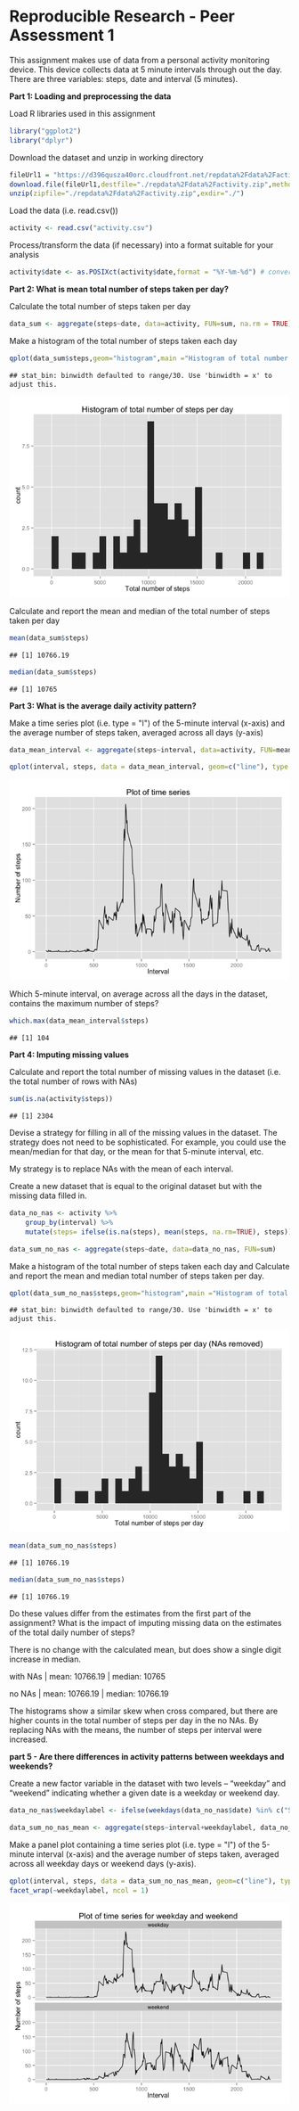 # Reproducible Research - Peer Assessment 1

This assignment makes use of data from a personal activity monitoring device. This device collects data at 5 minute intervals through out the day. There are three variables: steps, date and interval (5 minutes). 

**Part 1: Loading and preprocessing the data**

Load R libraries used in this assignment

```r
library("ggplot2")
library("dplyr")
```

Download the dataset and unzip in working directory

```r
fileUrl1 = "https://d396qusza40orc.cloudfront.net/repdata%2Fdata%2Factivity.zip"
download.file(fileUrl1,destfile="./repdata%2Fdata%2Factivity.zip",method="curl")
unzip(zipfile="./repdata%2Fdata%2Factivity.zip",exdir="./")
```

Load the data (i.e. read.csv())

```r
activity <- read.csv("activity.csv")
```

Process/transform the data (if necessary) into a format suitable for your analysis

```r
activity$date <- as.POSIXct(activity$date,format = "%Y-%m-%d") # convert to date format
```

**Part 2: What is mean total number of steps taken per day?**

Calculate the total number of steps taken per day

```r
data_sum <- aggregate(steps~date, data=activity, FUN=sum, na.rm = TRUE)
```

Make a histogram of the total number of steps taken each day

```r
qplot(data_sum$steps,geom="histogram",main ="Histogram of total number of steps per day",xlab = "Total number of steps")
```

```
## stat_bin: binwidth defaulted to range/30. Use 'binwidth = x' to adjust this.
```

![](figure-html/hisogram_steps-1.png) 

Calculate and report the mean and median of the total number of steps taken per day

```r
mean(data_sum$steps)
```

```
## [1] 10766.19
```

```r
median(data_sum$steps)
```

```
## [1] 10765
```

**Part 3: What is the average daily activity pattern?**

Make a time series plot (i.e. type = "l") of the 5-minute interval (x-axis) and the average number of steps taken, averaged across all days (y-axis)


```r
data_mean_interval <- aggregate(steps~interval, data=activity, FUN=mean)
```


```r
qplot(interval, steps, data = data_mean_interval, geom=c("line"), type = 'l',main ="Plot of time series", xlab = "Interval", ylab = "Number of steps")
```

![](figure-html/histogram1-1.png) 

Which 5-minute interval, on average across all the days in the dataset, contains the maximum number of steps?


```r
which.max(data_mean_interval$steps)
```

```
## [1] 104
```

**Part 4: Imputing missing values**

Calculate and report the total number of missing values in the dataset (i.e. the total number of rows with NAs)


```r
sum(is.na(activity$steps))
```

```
## [1] 2304
```

Devise a strategy for filling in all of the missing values in the dataset. The strategy does not need to be sophisticated. For example, you could use the mean/median for that day, or the mean for that 5-minute interval, etc.

My strategy is to replace NAs with the mean of each interval.

Create a new dataset that is equal to the original dataset but with the missing data filled in.


```r
data_no_nas <- activity %>% 
    group_by(interval) %>% 
    mutate(steps= ifelse(is.na(steps), mean(steps, na.rm=TRUE), steps))
```


```r
data_sum_no_nas <- aggregate(steps~date, data=data_no_nas, FUN=sum)
```

Make a histogram of the total number of steps taken each day and Calculate and report the mean and median total number of steps taken per day.


```r
qplot(data_sum_no_nas$steps,geom="histogram",main ="Histogram of total number of steps per day (NAs removed)", xlab = "Total number of steps per day")
```

```
## stat_bin: binwidth defaulted to range/30. Use 'binwidth = x' to adjust this.
```

![](figure-html/data_no_nas_histogram-1.png) 


```r
mean(data_sum_no_nas$steps)
```

```
## [1] 10766.19
```

```r
median(data_sum_no_nas$steps)
```

```
## [1] 10766.19
```

Do these values differ from the estimates from the first part of the assignment? What is the impact of imputing missing data on the estimates of the total daily number of steps?

There is no change with the calculated mean, but does show a single digit increase in median.

with NAs | mean: 10766.19 | median: 10765

no NAs | mean: 10766.19 | median: 10766.19

The histograms show a similar skew when cross compared, but there are higher counts in the total number of steps per day in the no NAs. By replacing NAs with the means, the number of steps per interval were increased.

**part 5 - Are there differences in activity patterns between weekdays and weekends?**

Create a new factor variable in the dataset with two levels – “weekday” and “weekend” indicating whether a given date is a weekday or weekend day.


```r
data_no_nas$weekdaylabel <- ifelse(weekdays(data_no_nas$date) %in% c("Saturday", "Sunday"), "weekend", "weekday")
```


```r
data_sum_no_nas_mean <- aggregate(steps~interval+weekdaylabel, data_no_nas, mean)
```

Make a panel plot containing a time series plot (i.e. type = "l") of the 5-minute interval (x-axis) and the average number of steps taken, averaged across all weekday days or weekend days (y-axis).


```r
qplot(interval, steps, data = data_sum_no_nas_mean, geom=c("line"), type = 'l',main ="Plot of time series for weekday and weekend", xlab = "Interval", ylab = "Number of steps") +
facet_wrap(~weekdaylabel, ncol = 1)
```

![](figure-html/weekday_weekend3-1.png) 
